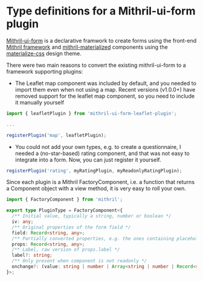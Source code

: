 # Type definitions for a Mithril-ui-form plugin

[Mithril-ui-form](https://www.npmjs.com/package/mithril-ui-form) is a declarative framwork to create forms using the front-end [Mithril framework](https://mithril.js.org/) and [mithril-materialized](https://www.npmjs.com/package/mithril-materialized) components using the [materialize-css](http://materializecss.com/) design theme.

There were two main reasons to convert the existing mithril-ui-form to a framework supporting plugins:

- The Leaflet map component was included by default, and you needed to import them even when not using a map. Recent versions (v1.0.0+) have removed support for the leaflet map component, so you need to include it manually yourself

```ts
import { leafletPlugin } from 'mithril-ui-form-leaflet-plugin';

...

registerPlugin('map', leafletPlugin);
```

- You could not add your own types, e.g. to create a questionnaire, I needed a (no-star-based) rating component, and that was not easy to integrate into a form. Now, you can just register it yourself.

```ts
registerPlugin('rating', myRatingPlugin, myReadonlyRatingPlugin);
```

Since each plugin is a Mithril FactoryComponent, i.e. a function that returns a Component object with a view method, it is very easy to roll your own.

```ts
import { FactoryComponent } from 'mithril';

export type PluginType = FactoryComponent<{
  /** Initial value, typically a string, number or boolean */
  iv: any;
  /** Original properties of the form field */
  field: Record<string, any>;
  /** Partially converted properties, e.g. the ones containing placeholders for other variables, e.g. label, description, etc. */
  props: Record<string, any>;
  /** Label, raw version of props.label */
  label?: string;
  /** Only present when component is not readonly */
  onchange?: (value: string | number | Array<string | number | Record<string, any>> | Date | boolean) => Promise<void>;
}>;
```
